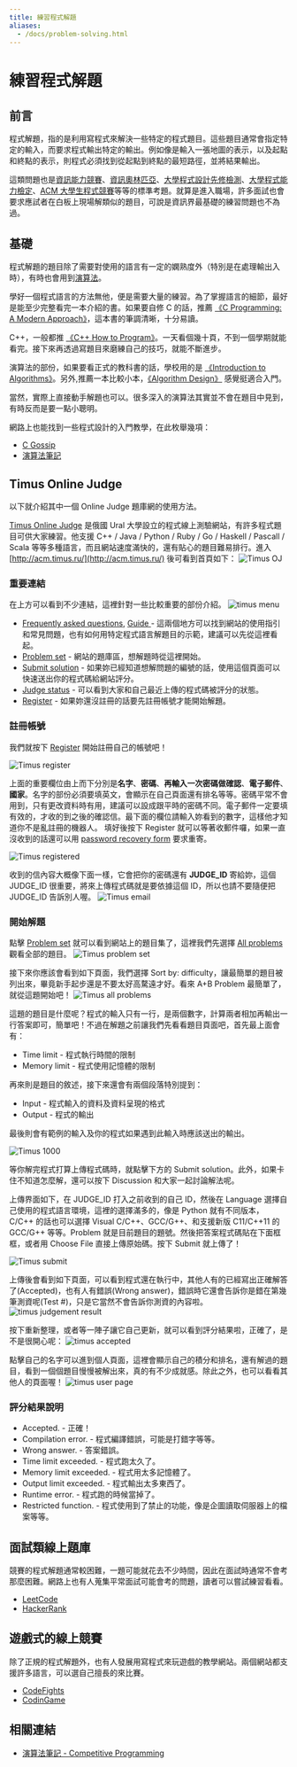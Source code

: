 ```yaml
---
title: 練習程式解題
aliases:
  - /docs/problem-solving.html
---
```


# 練習程式解題

## 前言

程式解題，指的是利用寫程式來解決一些特定的程式題目。這些題目通常會指定特定的輸入，而要求程式輸出特定的輸出。例如像是輸入一張地圖的表示，以及起點和終點的表示，則程式必須找到從起點到終點的最短路徑，並將結果輸出。

這類問題也是[資訊能力競賽](https://zh.wikipedia.org/zh-tw/%E9%AB%98%E7%B4%9A%E4%B8%AD%E5%AD%B8%E6%95%B8%E7%90%86%E5%8F%8A%E8%B3%87%E8%A8%8A%E5%AD%B8%E7%A7%91%E8%83%BD%E5%8A%9B%E7%AB%B6%E8%B3%BD)、[資訊奧林匹亞](https://en.wikipedia.org/wiki/International_Olympiad_in_Informatics)、[大學程式設計先修檢測](https://apcs.csie.ntnu.edu.tw)、[大學程式能力檢定](https://cpe.cse.nsysu.edu.tw/)、[ACM 大學生程式競賽](https://en.wikipedia.org/wiki/ACM_International_Collegiate_Programming_Contest)等等的標準考題。就算是進入職場，許多面試也會要求應試者在白板上現場解類似的題目，可說是資訊界最基礎的練習問題也不為過。

## 基礎

程式解題的題目除了需要對使用的語言有一定的嫻熟度外（特別是在處理輸出入時），有時也會用到[演算法](https://en.wikipedia.org/wiki/Algorithm)。

學好一個程式語言的方法無他，便是需要大量的練習。為了掌握語言的細節，最好是能至少完整看完一本介紹的書。如果要自修 C 的話，推薦  [《C Programming: A Modern Approach》](http://knking.com/books/c2/index.html)，這本書的筆調清晰，十分易讀。

C++，一般都推 [《C++ How to Program》](https://www.pearson.com/us/higher-education/product/Deitel-C-How-to-Program-10th-Edition/9780134448237.html)。一天看個幾十頁，不到一個學期就能看完。接下來再透過寫題目來磨練自己的技巧，就能不斷進步。

演算法的部份，如果要看正式的教科書的話，學校用的是 [《Introduction to Algorithms》](https://mitpress.mit.edu/books/introduction-algorithms-third-edition)。另外,推薦一本比較小本，[《Algorithm Design》](https://www.goodreads.com/book/show/145055.Algorithm_Design) 感覺挺適合入門。

當然，實際上直接動手解題也可以。很多深入的演算法其實並不會在題目中見到，有時反而是要一點小聰明。

網路上也能找到一些程式設計的入門教學，在此枚舉幾項：

*   [C Gossip](https://openhome.cc/Gossip/CGossip/)
*   [演算法筆記](http://www.csie.ntnu.edu.tw/~u91029/index.html)

## Timus Online Judge

以下就介紹其中一個 Online Judge 題庫網的使用方法。

[Timus Online Judge](http://acm.timus.ru) 是俄國 Ural 大學設立的程式線上測驗網站，有許多程式題目可供大家練習。他支援 C++ / Java / Python / Ruby / Go / Haskell / Pascall / Scala 等等多種語言，而且網站速度滿快的，還有貼心的題目難易排行。進入 [http://acm.timus.ru/](http://acm.timus.ru/) 後可看到首頁如下：
![Timus OJ](/csdream/assets/timus1.png)

### 重要連結

在上方可以看到不少連結，這裡針對一些比較重要的部份介紹。
![timus menu](/csdream/assets/timus-menu.png)

*   [Frequently asked questions](http://acm.timus.ru/help.aspx?topic=faq), [Guide
](http://acm.timus.ru/help.aspx?topic=judge) - 
這兩個地方可以找到網站的使用指引和常見問題，也有如何用特定程式語言解題目的示範，建議可以先從這裡看起。
*   [Problem set](http://acm.timus.ru/problemset.aspx) - 
網站的題庫區，想解題時從這裡開始。
*   [Submit solution](http://acm.timus.ru/submit.aspx) - 
如果妳已經知道想解問題的編號的話，使用這個頁面可以快速送出你的程式碼給網站評分。
*   [Judge status](http://acm.timus.ru/status.aspx) - 
可以看到大家和自己最近上傳的程式碼被評分的狀態。
*   [Register](http://acm.timus.ru/register.aspx) - 
如果妳還沒註冊的話要先註冊帳號才能開始解題。

### 註冊帳號

我們就按下 [Register](http://acm.timus.ru/register.aspx) 開始註冊自己的帳號吧！

![Timus register](/csdream/assets/timus2.png)

上面的重要欄位由上而下分別是**名字**、**密碼**、**再輸入一次密碼做確認**、**電子郵件**、**國家**。名字的部份必須要填英文，會顯示在自己頁面還有排名等等。密碼平常不會用到，只有更改資料時有用，建議可以設成跟平時的密碼不同。電子郵件一定要填有效的，才收的到之後的確認信。最下面的欄位請輸入妳看到的數字，這樣他才知道你不是亂註冊的機器人。 填好後按下 Register 就可以等著收郵件囉，如果一直沒收到的話還可以用 [password recovery form](http://acm.timus.ru/authedit.aspx) 要求重寄。

![Timus registered](/csdream/assets/timus3.png)

收到的信內容大概像下面一樣，它會把你的密碼還有 **JUDGE_ID** 寄給妳，這個 JUDGE_ID 很重要，將來上傳程式碼就是要依據這個 ID，所以也請不要隨便把 JUDGE_ID 告訴別人喔。
![Timus email](/csdream/assets/timus4.png)

### 開始解題

點擊 [Problem set](http://acm.timus.ru/problemset.aspx) 就可以看到網站上的題目集了，這裡我們先選擇 [All problems](http://acm.timus.ru/problemset.aspx?space=1&amp;page=all) 觀看全部的題目。
![Timus problem set](/csdream/assets/timus5.png)

接下來你應該會看到如下頁面，我們選擇 Sort by: difficulty，讓最簡單的題目被列出來，畢竟新手起步還是不要太好高騖遠才好。看來 A+B Problem 最簡單了，就從這題開始吧！
![Timus all problems](/csdream/assets/timus6.png)

這題的題目是什麼呢？程式的輸入只有一行，是兩個數字，計算兩者相加再輸出一行答案即可，簡單吧！不過在解題之前讓我們先看看題目頁面吧，首先最上面會有：

*   Time limit - 程式執行時間的限制
*   Memory limit - 程式使用記憶體的限制

再來則是題目的敘述，接下來還會有兩個段落特別提到：

*   Input - 程式輸入的資料及資料呈現的格式
*   Output - 程式的輸出

最後則會有範例的輸入及你的程式如果遇到此輸入時應該送出的輸出。

![Timus 1000](/csdream/assets/timus7.png)

等你解完程式打算上傳程式碼時，就點擊下方的 Submit solution。此外，如果卡住不知道怎麼解，還可以按下 Discussion 和大家一起討論解法呢。

上傳界面如下，在 JUDGE_ID 打入之前收到的自己 ID，然後在 Language 選擇自己使用的程式語言環境，這裡的選擇滿多的，像是 Python 就有不同版本，C/C++ 的話也可以選擇 Visual C/C++、GCC/G++、和支援新版 C11/C++11 的 GCC/G++ 等等。Problem 就是目前題目的題號。然後把答案程式碼貼在下面框框，或者用 Choose File 直接上傳原始碼。按下 Submit 就上傳了！

![Timus submit](/csdream/assets/timus8.png)

上傳後會看到如下頁面，可以看到程式還在執行中，其他人有的已經寫出正確解答了(Accepted)，也有人有錯誤(Wrong answer)，錯誤時它還會告訴你是錯在第幾筆測資呢(Test #)，只是它當然不會告訴你測資的內容啦。
![timus judgement result](/csdream/assets/timus9.png)

按下重新整理，或者等一陣子讓它自己更新，就可以看到評分結果啦，正確了，是不是很開心呢：
![timus accepted](/csdream/assets/timus10.png)

點擊自己的名字可以進到個人頁面，這裡會顯示自己的積分和排名，還有解過的題目，看到一個個題目慢慢被解出來，真的有不少成就感。除此之外，也可以看看其他人的頁面喔！
![timus user page](/csdream/assets/timus11.png)

### 評分結果說明

*   Accepted. - 正確！
*   Compilation error. - 程式編譯錯誤，可能是打錯字等等。
*   Wrong answer. - 答案錯誤。
*   Time limit exceeded. - 程式跑太久了。
*   Memory limit exceeded. - 程式用太多記憶體了。
*   Output limit exceeded. - 程式輸出太多東西了。
*   Runtime error. - 程式跑的時候當掉了。
*   Restricted function. - 程式使用到了禁止的功能，像是企圖讀取伺服器上的檔案等等。

## 面試類線上題庫

競賽的程式解題通常較困難，一題可能就花去不少時間，因此在面試時通常不會考那麼困難。網路上也有人蒐集平常面試可能會考的問題，讀者可以嘗試練習看看。

*   [LeetCode](https://leetcode.com/)
*   [HackerRank](https://hackerrank.com/)

## 遊戲式的線上競賽

除了正規的程式解題外，也有人發展用寫程式來玩遊戲的教學網站。兩個網站都支援許多語言，可以選自己擅長的來比賽。

* [CodeFights](https://codefights.com)
* [CodinGame](https://www.codingame.com/games)

## 相關連結

*   [演算法筆記 - Competitive Programming](http://www.csie.ntnu.edu.tw/~u91029/Algorithm.html#5)
